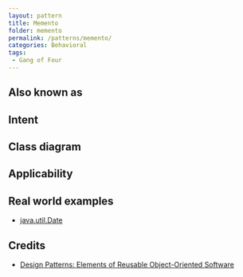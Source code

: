 ```yaml
---
layout: pattern
title: Memento
folder: memento
permalink: /patterns/memento/
categories: Behavioral
tags:
 - Gang of Four
---
```


## Also known as

## Intent

## Class diagram

## Applicability

## Real world examples

* [java.util.Date](http://docs.oracle.com/javase/8/docs/api/java/util/Date.html)

## Credits

* [Design Patterns: Elements of Reusable Object-Oriented Software](http://www.amazon.com/Design-Patterns-Elements-Reusable-Object-Oriented/dp/0201633612)
